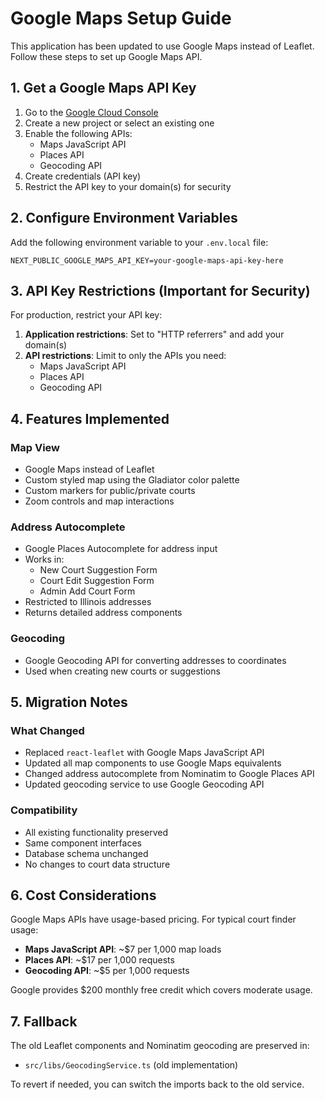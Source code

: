 # Google Maps Setup Guide

This application has been updated to use Google Maps instead of Leaflet. Follow these steps to set up Google Maps API.

## 1. Get a Google Maps API Key

1. Go to the [Google Cloud Console](https://console.cloud.google.com/)
2. Create a new project or select an existing one
3. Enable the following APIs:
   - Maps JavaScript API
   - Places API
   - Geocoding API
4. Create credentials (API key)
5. Restrict the API key to your domain(s) for security

## 2. Configure Environment Variables

Add the following environment variable to your `.env.local` file:

```env
NEXT_PUBLIC_GOOGLE_MAPS_API_KEY=your-google-maps-api-key-here
```

## 3. API Key Restrictions (Important for Security)

For production, restrict your API key:

1. **Application restrictions**: Set to "HTTP referrers" and add your domain(s)
2. **API restrictions**: Limit to only the APIs you need:
   - Maps JavaScript API
   - Places API  
   - Geocoding API

## 4. Features Implemented

### Map View
- Google Maps instead of Leaflet
- Custom styled map using the Gladiator color palette
- Custom markers for public/private courts
- Zoom controls and map interactions

### Address Autocomplete
- Google Places Autocomplete for address input
- Works in:
  - New Court Suggestion Form
  - Court Edit Suggestion Form  
  - Admin Add Court Form
- Restricted to Illinois addresses
- Returns detailed address components

### Geocoding
- Google Geocoding API for converting addresses to coordinates
- Used when creating new courts or suggestions

## 5. Migration Notes

### What Changed
- Replaced `react-leaflet` with Google Maps JavaScript API
- Updated all map components to use Google Maps equivalents
- Changed address autocomplete from Nominatim to Google Places API
- Updated geocoding service to use Google Geocoding API

### Compatibility
- All existing functionality preserved
- Same component interfaces
- Database schema unchanged
- No changes to court data structure

## 6. Cost Considerations

Google Maps APIs have usage-based pricing. For typical court finder usage:

- **Maps JavaScript API**: ~$7 per 1,000 map loads
- **Places API**: ~$17 per 1,000 requests  
- **Geocoding API**: ~$5 per 1,000 requests

Google provides $200 monthly free credit which covers moderate usage.

## 7. Fallback

The old Leaflet components and Nominatim geocoding are preserved in:
- `src/libs/GeocodingService.ts` (old implementation)

To revert if needed, you can switch the imports back to the old service.


